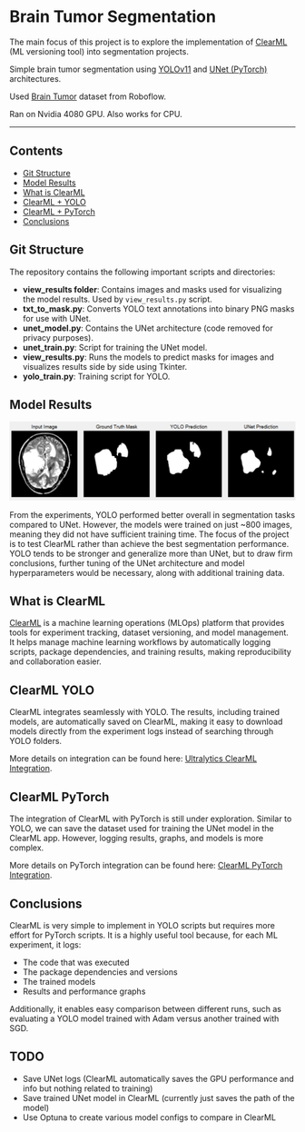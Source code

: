 # Brain Tumor Segmentation
The main focus of this project is to explore the implementation of [ClearML](https://clear.ml) (ML versioning tool) into segmentation projects.

Simple brain tumor segmentation using [YOLOv11](https://github.com/ultralytics/ultralytics) and [UNet (PyTorch)](https://pytorch.org) architectures.

Used [Brain Tumor](https://universe.roboflow.com/instant-8qfjt/brain-tumor-yzzav-gfuc5) dataset from Roboflow.

Ran on Nvidia 4080 GPU. Also works for CPU.

---

## Contents
- [Git Structure](#git-structure)
- [Model Results](#model-results)
- [What is ClearML](#what-is-clearml)
- [ClearML + YOLO](#clearml-yolo)
- [ClearML + PyTorch](#clearml-pytorch)
- [Conclusions](#conclusions)

## Git Structure
The repository contains the following important scripts and directories:

- **view_results folder**: Contains images and masks used for visualizing the model results. Used by `view_results.py` script.
- **txt_to_mask.py**: Converts YOLO text annotations into binary PNG masks for use with UNet.
- **unet_model.py**: Contains the UNet architecture (code removed for privacy purposes).
- **unet_train.py**: Script for training the UNet model.
- **view_results.py**: Runs the models to predict masks for images and visualizes results side by side using Tkinter.
- **yolo_train.py**: Training script for YOLO.

## Model Results
![Model Comparison](view_results/result.png)

From the experiments, YOLO performed better overall in segmentation tasks compared to UNet. However, the models were trained on just ~800 images, meaning they did not have sufficient training time. The focus of the project is to test ClearML rather than achieve the best segmentation performance. YOLO tends to be stronger and generalize more than UNet, but to draw firm conclusions, further tuning of the UNet architecture and model hyperparameters would be necessary, along with additional training data.

## What is ClearML
[ClearML](https://clear.ml) is a machine learning operations (MLOps) platform that provides tools for experiment tracking, dataset versioning, and model management. It helps manage machine learning workflows by automatically logging scripts, package dependencies, and training results, making reproducibility and collaboration easier.

## ClearML YOLO
ClearML integrates seamlessly with YOLO. The results, including trained models, are automatically saved on ClearML, making it easy to download models directly from the experiment logs instead of searching through YOLO folders. 

More details on integration can be found here: [Ultralytics ClearML Integration](https://docs.ultralytics.com/integrations/clearml/).

## ClearML PyTorch
The integration of ClearML with PyTorch is still under exploration. Similar to YOLO, we can save the dataset used for training the UNet model in the ClearML app. However, logging results, graphs, and models is more complex.

More details on PyTorch integration can be found here: [ClearML PyTorch Integration](https://clear.ml/docs/latest/docs/integrations/pytorch).

## Conclusions
ClearML is very simple to implement in YOLO scripts but requires more effort for PyTorch scripts. It is a highly useful tool because, for each ML experiment, it logs:

- The code that was executed
- The package dependencies and versions
- The trained models
- Results and performance graphs

Additionally, it enables easy comparison between different runs, such as evaluating a YOLO model trained with Adam versus another trained with SGD.

## TODO
- Save UNet logs (ClearML automatically saves the GPU performance and info but nothing related to training)
- Save trained UNet model in ClearML (currently just saves the path of the model)
- Use Optuna to create various model configs to compare in ClearML
